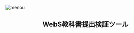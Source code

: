![menou](https://github.com/lifeistech/tx-webs-test-tool/blob/mizucoffee/add_core/menou.png?raw=true)
<h2 align="center">WebS教科書提出検証ツール</h2>